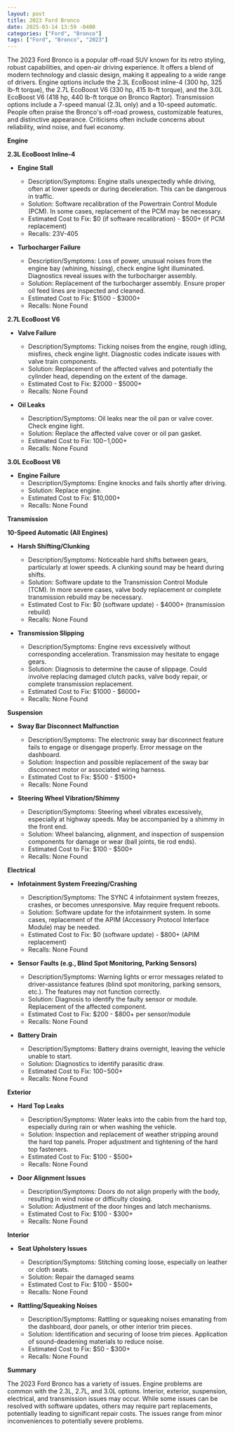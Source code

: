 ```yaml
---
layout: post
title: 2023 Ford Bronco
date: 2025-03-14 13:59 -0400
categories: ["Ford", "Bronco"]
tags: ["Ford", "Bronco", "2023"]
---
```

The 2023 Ford Bronco is a popular off-road SUV known for its retro styling, robust capabilities, and open-air driving experience. It offers a blend of modern technology and classic design, making it appealing to a wide range of drivers. Engine options include the 2.3L EcoBoost inline-4 (300 hp, 325 lb-ft torque), the 2.7L EcoBoost V6 (330 hp, 415 lb-ft torque), and the 3.0L EcoBoost V6 (418 hp, 440 lb-ft torque on Bronco Raptor). Transmission options include a 7-speed manual (2.3L only) and a 10-speed automatic. People often praise the Bronco's off-road prowess, customizable features, and distinctive appearance. Criticisms often include concerns about reliability, wind noise, and fuel economy.

**Engine**

**2.3L EcoBoost Inline-4**

*   **Engine Stall**
    *   Description/Symptoms: Engine stalls unexpectedly while driving, often at lower speeds or during deceleration. This can be dangerous in traffic.
    *   Solution: Software recalibration of the Powertrain Control Module (PCM). In some cases, replacement of the PCM may be necessary.
    *   Estimated Cost to Fix: $0 (if software recalibration) - $500+ (if PCM replacement)
    * Recalls: 23V-405

*   **Turbocharger Failure**
    * Description/Symptoms: Loss of power, unusual noises from the engine bay (whining, hissing), check engine light illuminated. Diagnostics reveal issues with the turbocharger assembly.
    * Solution: Replacement of the turbocharger assembly. Ensure proper oil feed lines are inspected and cleaned.
    * Estimated Cost to Fix: $1500 - $3000+
    * Recalls: None Found

**2.7L EcoBoost V6**

*   **Valve Failure**
    *   Description/Symptoms: Ticking noises from the engine, rough idling, misfires, check engine light. Diagnostic codes indicate issues with valve train components.
    *   Solution: Replacement of the affected valves and potentially the cylinder head, depending on the extent of the damage.
    *   Estimated Cost to Fix: $2000 - $5000+
    * Recalls: None Found

* **Oil Leaks**
    * Description/Symptoms: Oil leaks near the oil pan or valve cover. Check engine light.
    * Solution: Replace the affected valve cover or oil pan gasket.
    * Estimated Cost to Fix: $100-$1,000+
    * Recalls: None Found

**3.0L EcoBoost V6**

* **Engine Failure**
    * Description/Symptoms: Engine knocks and fails shortly after driving.
    * Solution: Replace engine.
    * Estimated Cost to Fix: $10,000+
    * Recalls: None Found

**Transmission**

**10-Speed Automatic (All Engines)**

*   **Harsh Shifting/Clunking**
    *   Description/Symptoms: Noticeable hard shifts between gears, particularly at lower speeds. A clunking sound may be heard during shifts.
    *   Solution: Software update to the Transmission Control Module (TCM). In more severe cases, valve body replacement or complete transmission rebuild may be necessary.
    *   Estimated Cost to Fix: $0 (software update) - $4000+ (transmission rebuild)
    * Recalls: None Found

*   **Transmission Slipping**
    *   Description/Symptoms: Engine revs excessively without corresponding acceleration. Transmission may hesitate to engage gears.
    *   Solution: Diagnosis to determine the cause of slippage. Could involve replacing damaged clutch packs, valve body repair, or complete transmission replacement.
    *   Estimated Cost to Fix: $1000 - $6000+
    * Recalls: None Found

**Suspension**

*   **Sway Bar Disconnect Malfunction**
    *   Description/Symptoms: The electronic sway bar disconnect feature fails to engage or disengage properly. Error message on the dashboard.
    *   Solution: Inspection and possible replacement of the sway bar disconnect motor or associated wiring harness.
    *   Estimated Cost to Fix: $500 - $1500+
    * Recalls: None Found

*   **Steering Wheel Vibration/Shimmy**
    *   Description/Symptoms: Steering wheel vibrates excessively, especially at highway speeds. May be accompanied by a shimmy in the front end.
    *   Solution: Wheel balancing, alignment, and inspection of suspension components for damage or wear (ball joints, tie rod ends).
    *   Estimated Cost to Fix: $100 - $500+
    * Recalls: None Found

**Electrical**

*   **Infotainment System Freezing/Crashing**
    *   Description/Symptoms: The SYNC 4 infotainment system freezes, crashes, or becomes unresponsive. May require frequent reboots.
    *   Solution: Software update for the infotainment system. In some cases, replacement of the APIM (Accessory Protocol Interface Module) may be needed.
    *   Estimated Cost to Fix: $0 (software update) - $800+ (APIM replacement)
    * Recalls: None Found

*   **Sensor Faults (e.g., Blind Spot Monitoring, Parking Sensors)**
    *   Description/Symptoms: Warning lights or error messages related to driver-assistance features (blind spot monitoring, parking sensors, etc.). The features may not function correctly.
    *   Solution: Diagnosis to identify the faulty sensor or module. Replacement of the affected component.
    *   Estimated Cost to Fix: $200 - $800+ per sensor/module
    * Recalls: None Found

*   **Battery Drain**
    *   Description/Symptoms: Battery drains overnight, leaving the vehicle unable to start.
    *   Solution: Diagnostics to identify parasitic draw.
    *   Estimated Cost to Fix: $100-$500+
    * Recalls: None Found

**Exterior**

*   **Hard Top Leaks**
    *   Description/Symptoms: Water leaks into the cabin from the hard top, especially during rain or when washing the vehicle.
    *   Solution: Inspection and replacement of weather stripping around the hard top panels. Proper adjustment and tightening of the hard top fasteners.
    *   Estimated Cost to Fix: $100 - $500+
    * Recalls: None Found

*   **Door Alignment Issues**
    *   Description/Symptoms: Doors do not align properly with the body, resulting in wind noise or difficulty closing.
    *   Solution: Adjustment of the door hinges and latch mechanisms.
    *   Estimated Cost to Fix: $100 - $300+
    * Recalls: None Found

**Interior**

*   **Seat Upholstery Issues**
    *   Description/Symptoms: Stitching coming loose, especially on leather or cloth seats.
    *   Solution: Repair the damaged seams
    *   Estimated Cost to Fix: $100 - $500+
    * Recalls: None Found

*   **Rattling/Squeaking Noises**
    *   Description/Symptoms: Rattling or squeaking noises emanating from the dashboard, door panels, or other interior trim pieces.
    *   Solution: Identification and securing of loose trim pieces. Application of sound-deadening materials to reduce noise.
    *   Estimated Cost to Fix: $50 - $300+
    * Recalls: None Found

**Summary**

The 2023 Ford Bronco has a variety of issues. Engine problems are common with the 2.3L, 2.7L, and 3.0L options. Interior, exterior, suspension, electrical, and transmission issues may occur. While some issues can be resolved with software updates, others may require part replacements, potentially leading to significant repair costs. The issues range from minor inconveniences to potentially severe problems.

